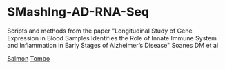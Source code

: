 # SMashIng-AD-RNA-Seq
Scripts and methods from the paper "Longitudinal Study of Gene Expression in Blood Samples Identifies the Role of Innate Immune System and Inflammation in Early Stages of Alzheimer’s Disease" Soanes DM et al

[Salmon](salmon_deseq2.md)
[Tombo](WGCNA.md)

